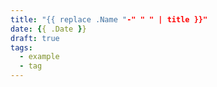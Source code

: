 ```yaml
---
title: "{{ replace .Name "-" " " | title }}"
date: {{ .Date }}
draft: true
tags:
  - example
  - tag
---
```


